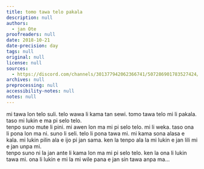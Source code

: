 ```yaml
---
title: tomo tawa telo pakala
description: null
authors:
  - jan Ote
proofreaders: null
date: 2018-10-21
date-precision: day
tags: null
original: null
license: null
sources:
  - https://discord.com/channels/301377942062366741/507286901783527424/507289965550501888
archives: null
preprocessing: null
accessibility-notes: null
notes: null
---
```


mi tawa lon telo suli. telo wawa li kama tan sewi. tomo tawa telo mi li pakala. taso mi lukin e ma pi selo telo.  \
tenpo suno mute li pini. mi awen lon ma mi pi selo telo. mi li weka. taso ona li pona lon ma ni. suno li seli. telo li pona tawa mi. mi kama sona alasa e kala. mi lukin pilin ala e ijo pi jan sama. ken la tenpo ala la mi lukin e jan lili mi e jan unpa mi.  \
tenpo suno ni la jan ante li kama lon ma mi pi selo telo. ken la ona li lukin tawa mi. ona li lukin e mi la mi wile pana e jan sin tawa anpa ma...

